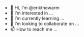 - 👋 Hi, I’m @erikthewarm
- 👀 I’m interested in ...
- 🌱 I’m currently learning ...
- 💞️ I’m looking to collaborate on ...
- 📫 How to reach me ...

<!---
erikthewarm/erikthewarm is a ✨ special ✨ repository because its `README.md` (this file) appears on your GitHub profile.
You can click the Preview link to take a look at your changes.
--->
